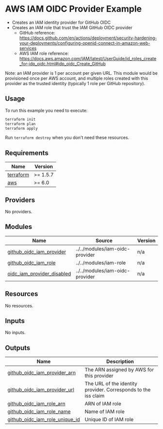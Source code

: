 # AWS IAM OIDC Provider Example

- Creates an IAM identity provider for GitHub OIDC
- Creates an IAM role that trust the IAM GitHub OIDC provider
  - GitHub reference: <https://docs.github.com/en/actions/deployment/security-hardening-your-deployments/configuring-openid-connect-in-amazon-web-services>
  - AWS IAM role reference: <https://docs.aws.amazon.com/IAM/latest/UserGuide/id_roles_create_for-idp_oidc.html#idp_oidc_Create_GitHub>

Note: an IAM provider is 1 per account per given URL. This module would be provisioned once per AWS account, and multiple roles created with this provider as the trusted identity (typically 1 role per GitHub repository).

## Usage

To run this example you need to execute:

```bash
terraform init
terraform plan
terraform apply
```

Run `terraform destroy` when you don't need these resources.

<!-- BEGIN_TF_DOCS -->
## Requirements

| Name | Version |
|------|---------|
| <a name="requirement_terraform"></a> [terraform](#requirement\_terraform) | >= 1.5.7 |
| <a name="requirement_aws"></a> [aws](#requirement\_aws) | >= 6.0 |

## Providers

No providers.

## Modules

| Name | Source | Version |
|------|--------|---------|
| <a name="module_github_oidc_iam_provider"></a> [github\_oidc\_iam\_provider](#module\_github\_oidc\_iam\_provider) | ../../modules/iam-oidc-provider | n/a |
| <a name="module_github_oidc_iam_role"></a> [github\_oidc\_iam\_role](#module\_github\_oidc\_iam\_role) | ../../modules/iam-role | n/a |
| <a name="module_oidc_iam_provider_disabled"></a> [oidc\_iam\_provider\_disabled](#module\_oidc\_iam\_provider\_disabled) | ../../modules/iam-oidc-provider | n/a |

## Resources

No resources.

## Inputs

No inputs.

## Outputs

| Name | Description |
|------|-------------|
| <a name="output_github_oidc_iam_provider_arn"></a> [github\_oidc\_iam\_provider\_arn](#output\_github\_oidc\_iam\_provider\_arn) | The ARN assigned by AWS for this provider |
| <a name="output_github_oidc_iam_provider_url"></a> [github\_oidc\_iam\_provider\_url](#output\_github\_oidc\_iam\_provider\_url) | The URL of the identity provider. Corresponds to the iss claim |
| <a name="output_github_oidc_iam_role_arn"></a> [github\_oidc\_iam\_role\_arn](#output\_github\_oidc\_iam\_role\_arn) | ARN of IAM role |
| <a name="output_github_oidc_iam_role_name"></a> [github\_oidc\_iam\_role\_name](#output\_github\_oidc\_iam\_role\_name) | Name of IAM role |
| <a name="output_github_oidc_iam_role_unique_id"></a> [github\_oidc\_iam\_role\_unique\_id](#output\_github\_oidc\_iam\_role\_unique\_id) | Unique ID of IAM role |
<!-- END_TF_DOCS -->
